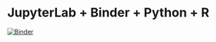 # JupyterLab + Binder + Python + R

[![Binder](https://mybinder.org/badge_logo.svg)](https://mybinder.org/v2/gh/ewwink/python-r/master?urlpath=lab%2Ftree%2F_python.ipynb)
 
